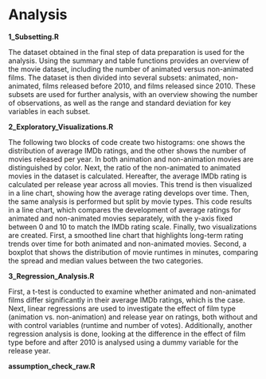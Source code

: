 # Analysis

**1_Subsetting.R**

The dataset obtained in the final step of data preparation is used for the analysis. Using the summary and table functions provides an overview of the movie dataset, including the number of animated versus non-animated films. The dataset is then divided into several subsets: animated, non-animated, films released before 2010, and films released since 2010. These subsets are used for further analysis, with an overview showing the number of observations, as well as the range and standard deviation for key variables in each subset.

**2_Exploratory_Visualizations.R**

The following two blocks of code create two histograms: one shows the distribution of average IMDb ratings, and the other shows the number of movies released per year. In both animation and non-animation movies are distinguished by color. Next, the ratio of the non-animated to animated movies in the dataset is calculated. Hereafter, the average IMDb rating is calculated per release year across all movies. This trend is then visualized in a line chart, showing how the average rating develops over time. Then, the same analysis is performed but split by movie types. This code results in a line chart, which compares the development of average ratings for animated and non-animated movies separately, with the y-axis fixed between 0 and 10 to match the IMDb rating scale. Finally, two visualizations are created. First, a smoothed line chart that highlights long-term rating trends over time for both animated and non-animated movies. Second, a boxplot that shows the distribution of movie runtimes in minutes, comparing the spread and median values between the two categories.

**3_Regression_Analysis.R**

First, a t-test is conducted to examine whether animated and non-animated films differ significantly in their average IMDb ratings, which is the case. Next, linear regressions are used to investigate the effect of film type (animation vs. non-animation) and release year on ratings, both without and with control variables (runtime and number of votes). Additionally, another regression analysis is done, looking at the difference in the effect of film type before and after 2010 is analysed using a dummy variable for the release year.

**assumption_check_raw.R**
